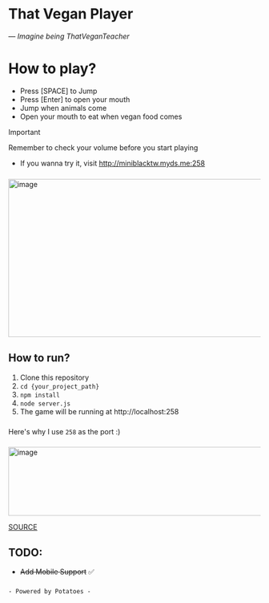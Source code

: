 # That Vegan Player
 — *Imagine being ThatVeganTeacher*
### 
# How to play?
- Press [SPACE] to Jump
- Press [Enter] to open your mouth
- Jump when animals come
- Open your mouth to eat when vegan food comes
> [!IMPORTANT]
> Remember to check your volume before you start playing
- If you wanna try it, visit http://miniblacktw.myds.me:258
### 
<img width="621" height="315" alt="image" src="https://github.com/user-attachments/assets/61c54d65-5c4e-411d-a37b-65dc8a12124c" />

## How to run?
1. Clone this repository
2. `cd {your_project_path}`
3. `npm install`
4. `node server.js`
5. The game will be running at http://localhost:258
### 
Here's why I use `258` as the port :)
### 
<img width="621" height="137" alt="image" src="https://github.com/user-attachments/assets/8ae66adb-2636-4f3f-a3cf-962863d84bbd" />

[SOURCE](https://veganuary.com/en-us/how-many-people-took-part-in-veganuary-2025-the-results-explained)

## TODO:
- ~~Add Mobile Support~~ ✅
###

` - Powered by Potatoes - `
